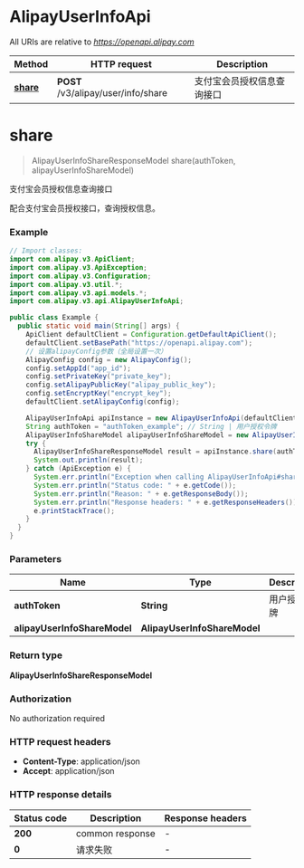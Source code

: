 # AlipayUserInfoApi

All URIs are relative to *https://openapi.alipay.com*

| Method | HTTP request | Description |
|------------- | ------------- | -------------|
| [**share**](AlipayUserInfoApi.md#share) | **POST** /v3/alipay/user/info/share | 支付宝会员授权信息查询接口 |


<a name="share"></a>
# **share**
> AlipayUserInfoShareResponseModel share(authToken, alipayUserInfoShareModel)

支付宝会员授权信息查询接口

配合支付宝会员授权接口，查询授权信息。

### Example
```java
// Import classes:
import com.alipay.v3.ApiClient;
import com.alipay.v3.ApiException;
import com.alipay.v3.Configuration;
import com.alipay.v3.util.*;
import com.alipay.v3.api.models.*;
import com.alipay.v3.api.AlipayUserInfoApi;

public class Example {
  public static void main(String[] args) {
    ApiClient defaultClient = Configuration.getDefaultApiClient();
    defaultClient.setBasePath("https://openapi.alipay.com");
    // 设置alipayConfig参数（全局设置一次）
    AlipayConfig config = new AlipayConfig();
    config.setAppId("app_id");
    config.setPrivateKey("private_key");
    config.setAlipayPublicKey("alipay_public_key");
    config.setEncryptKey("encrypt_key");
    defaultClient.setAlipayConfig(config);

    AlipayUserInfoApi apiInstance = new AlipayUserInfoApi(defaultClient);
    String authToken = "authToken_example"; // String | 用户授权令牌
    AlipayUserInfoShareModel alipayUserInfoShareModel = new AlipayUserInfoShareModel(); // AlipayUserInfoShareModel | 
    try {
      AlipayUserInfoShareResponseModel result = apiInstance.share(authToken, alipayUserInfoShareModel);
      System.out.println(result);
    } catch (ApiException e) {
      System.err.println("Exception when calling AlipayUserInfoApi#share");
      System.err.println("Status code: " + e.getCode());
      System.err.println("Reason: " + e.getResponseBody());
      System.err.println("Response headers: " + e.getResponseHeaders());
      e.printStackTrace();
    }
  }
}
```

### Parameters

| Name | Type | Description  | Notes |
|------------- | ------------- | ------------- | -------------|
| **authToken** | **String**| 用户授权令牌 | [optional] |
| **alipayUserInfoShareModel** | **AlipayUserInfoShareModel**|  | [optional] |

### Return type

**AlipayUserInfoShareResponseModel**

### Authorization

No authorization required

### HTTP request headers

 - **Content-Type**: application/json
 - **Accept**: application/json

### HTTP response details
| Status code | Description | Response headers |
|-------------|-------------|------------------|
| **200** | common response |  -  |
| **0** | 请求失败 |  -  |

